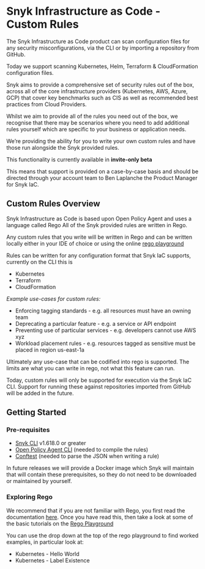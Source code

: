 # Snyk Infrastructure as Code - Custom Rules

The Snyk Infrastructure as Code product can scan configuration files for any security misconfigurations, via the CLI or by importing a repository from GitHub.

Today we support scanning Kubernetes, Helm, Terraform & CloudFormation configuration files.

Snyk aims to provide a comprehensive set of security rules out of the box, across all of the core infrastructure providers (Kubernetes, AWS, Azure, GCP) that cover key benchmarks such as CIS as well as recommended best practices from Cloud Providers.

Whilst we aim to provide all of the rules you need out of the box, we recognise that there may be scenarios where you need to add additional rules yourself which are specific to your business or application needs.

We’re providing the ability for you to write your own custom rules and have those run alongside the Snyk provided rules.

This functionality is currently available in **invite-only beta**

This means that support is provided on a case-by-case basis and should be directed through your account team to Ben Laplanche the Product Manager for Snyk IaC.

## Custom Rules Overview

Snyk Infrastructure as Code is based upon Open Policy Agent and uses a language called Rego All of the Snyk provided rules are written in Rego.

Any custom rules that you write will be written in Rego and can be written locally either in your IDE of choice or using the online [rego playground](https://play.openpolicyagent.org/)

Rules can be written for any configuration format that Snyk IaC supports, currently on the CLI this is

- Kubernetes
- Terraform
- CloudFormation

_Example use-cases for custom rules:_

- Enforcing tagging standards - e.g. all resources must have an owning team
- Deprecating a particular feature - e.g. a service or API endpoint
- Preventing use of particular services - e.g. developers cannot use AWS xyz
- Workload placement rules - e.g. resources tagged as sensitive must be placed in region us-east-1a

Ultimately any use-case that can be codified into rego is supported. The limits are what you can write in rego, not what this feature can run.

Today, custom rules will only be supported for execution via the Snyk IaC CLI. Support for running these against repositories imported from GitHub will be added in the future.

## Getting Started

### Pre-requisites

- [Snyk CLI](https://support.snyk.io/hc/en-us/articles/360003812538-Install-the-Snyk-CLI) v1.618.0 or greater
- [Open Policy Agent CLI](https://www.openpolicyagent.org/docs/latest/#running-opa) (needed to compile the rules)
- [Conftest](https://www.conftest.dev/install/) (needed to parse the JSON when writing a rule)

In future releases we will provide a Docker image which Snyk will maintain that will contain these prerequisites, so they do not need to be downloaded or maintained by yourself.

### Exploring Rego

We recommend that if you are not familiar with Rego, you first read the documentation [here](https://www.openpolicyagent.org/docs/latest/#rego).
Once you have read this, then take a look at some of the basic tutorials on the [Rego Playground](https://play.openpolicyagent.org/)

You can use the drop down at the top of the rego playground to find worked examples, in particular look at:

- Kubernetes - Hello World
- Kubernetes - Label Existence
